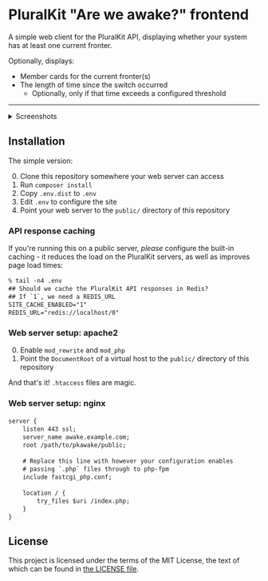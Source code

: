 # PluralKit "Are we awake?" frontend

A simple web client for the PluralKit API, displaying
whether your system has at least one current fronter.

Optionally, displays:

- Member cards for the current fronter(s)
- The length of time since the switch occurred
    - Optionally, only if that time exceeds a configured threshold

-----

<details>
<summary>Screenshots</summary>

**Awake:** (system has current fronters)

<p align="center" style="text-align:center">

[![Screenshot - awake (system has current fronters)](./img/screenshot-awake.png)](./img/screenshot-awake.png)

</p>

**Asleep:** (system is switched out)

<p align="center" style="text-align:center">

[![Screenshot - asleep (system is switched out)](./img/screenshot-asleep.png)](./img/screenshot-asleep.png)

</p>
</details>

## Installation

The simple version:

0. Clone this repository somewhere your web server can access
0. Run `composer install`
0. Copy `.env.dist` to `.env`
0. Edit `.env` to configure the site
0. Point your web server to the `public/` directory of this repository

### API response caching

If you're running this on a public server,
_please_ configure the built-in caching - 
it reduces the load on the PluralKit servers,
as well as improves page load times:

```shell
% tail -n4 .env
## Should we cache the PluralKit API responses in Redis?
## If `1`, we need a REDIS_URL
SITE_CACHE_ENABLED="1"
REDIS_URL="redis://localhost/0"
```

### Web server setup: apache2

0. Enable `mod_rewrite` and `mod_php`
0. Point the `DocumentRoot` of a virtual host to the
    `public/` directory of this repository

And that's it! `.htaccess` files are magic.

### Web server setup: nginx

```nginx
server {
    listen 443 ssl;
    server_name awake.example.com;
    root /path/to/pkawake/public;

    # Replace this line with however your configuration enables
    # passing `.php` files through to php-fpm
    include fastcgi_php.conf;

    location / {
        try_files $uri /index.php;
    }
}
```

## License

This project is licensed under the terms of
the MIT License, the text of which can be found
in [the LICENSE file](./LICENSE).
